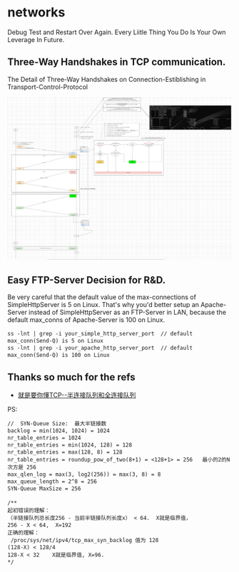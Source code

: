 # networks
Debug Test and Restart Over Again.
Every Liitle Thing You Do Is Your Own Leverage In Future. 

## Three-Way Handshakes in TCP communication. 
The Detail of Three-Way Handshakes on Connection-Estiblishing in Transport-Control-Protocol

![](./src/three_way_handshakes_in_tcp_conn.png)

## Easy FTP-Server Decision for R&D. 
Be very careful that the default value of the max-connections of SimpleHttpServer is 5 on Linux. That's why you'd better setup an Apache-Server instead of SimpleHttpServer as an FTP-Server in LAN, because the default max_conns of Apache-Server is 100 on Linux.

```
ss -lnt | grep -i your_simple_http_server_port  // default max_conn(Send-Q) is 5 on Linux
ss -lnt | grep -i your_apache_http_server_port  // default max_conn(Send-Q) is 100 on Linux
```



## Thanks so much for the refs
* [就是要你懂TCP--半连接队列和全连接队列](https://plantegg.github.io/2017/06/07/%E5%B0%B1%E6%98%AF%E8%A6%81%E4%BD%A0%E6%87%82TCP--%E5%8D%8A%E8%BF%9E%E6%8E%A5%E9%98%9F%E5%88%97%E5%92%8C%E5%85%A8%E8%BF%9E%E6%8E%A5%E9%98%9F%E5%88%97/)

PS:
```
//  SYN-Queue Size:  最大半链接数 
backlog = min(1024, 1024) = 1024
nr_table_entries = 1024
nr_table_entries = min(1024, 128) = 128
nr_table_entries = max(128, 8) = 128
nr_table_entries = roundup_pow_of_two(8+1) = <128+1> = 256   最小的2的N次方是 256
max_qlen_log = max(3, log2(256)) = max(3, 8) = 8
max_queue_length = 2^8 = 256
SYN-Queue MaxSize = 256

/**
起初错误的理解：
（半链接队列总长度256 - 当前半链接队列长度x） < 64.  X就是临界值， 
256 - X < 64,  X=192
正确的理解：
 /proc/sys/net/ipv4/tcp_max_syn_backlog 值为 128
(128-X) < 128/4
128-X < 32    X就是临界值, X=96.
*/

```
